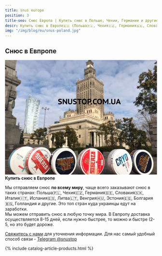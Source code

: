 ```yaml
---
title: snus europe
position: 3
title-seo: Снюс Европа | Купить снюс в Польше, Чехии, Германии и другие
descr: Купить снюс в Европе🇪🇺 (Польша🇵🇱, Чехия🇨🇿, Германия🇩🇪, Словакия🇸🇰, Италия🇮🇹, Испания🇪🇸, Литва🇱🇹, Венгрия🇭🇺, Эстония🇪🇪, Болгария🇧🇬, Голландия и другие).
img: "/img/blog/eu/snus-poland.jpg"
---
```


<section class="mb-4">
	<h1>Снюс в Евпропе</h1>
	<div class="row">
		<div class="col-md-7">
			<img class="img-fluid" src="/img/blog/eu/snus-poland.jpg" alt="Snus Poland (Snus Warsaw)">
		</div>
		<div class="col-md-5">
			<strong>Купить снюс в Евпропе</strong>
			<p>Мы отправляем снюс <b>по всему миру</b>, чаще всего заказывают снюс в таких странах: Польша🇵🇱, Чехия🇨🇿, Германия🇩🇪, Словакия🇸🇰, Италия🇮🇹, Испания🇪🇸, Литва🇱🇹, Венгрия🇭🇺, Эстония🇪🇪, Болгария🇧🇬, Голландия и другие. Это топ стран куда украинцы едут на заработки.<br>
			Мы можем отправить снюс в любую точку мира. В Евпропу доставка осуществляется 8-15 дней, если нужно быстрее, то можно и быстре (2-5, но это будет дороже.</p>
			<p><a href="#contactModal" data-toggle="modal" data-target="#contactModal">Свяжитесь с нами</a> для уточнения информации. Для нас самый удобный способ связи - <a href="//t.me/snustop" target="_blank" title="Telegram"><i class="icon-telegram"></i>Telegram @snustop</a></p>
		</div>
	</div>
</section>

{% include catalog-article-products.html %}

